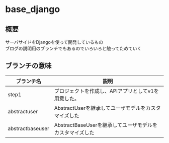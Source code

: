 # base_django

## 概要
サーバサイドをDjangoを使って開発しているもの <br>
ブログの説明用のブランチでもあるのでいろいろと触ってためていく

## ブランチの意味
|ブランチ名|説明|
|-|-|
|step1| プロジェクトを作成し、APIアプリとしてv1を用意した。|
|abstractuser|AbstractUserを継承してユーザモデルをカスタマイズした|
|abstractbaseuser|AbstractBaseUserを継承してユーザモデルをカスタマイズした|
